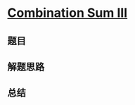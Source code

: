 # [Combination Sum III](https://leetcode.com/problems/combination-sum-iii/)
## 题目


## 解题思路


## 总结


